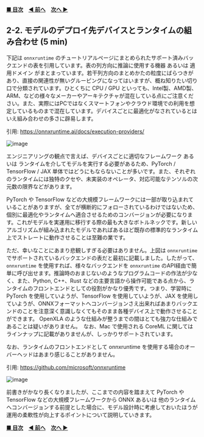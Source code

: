 **[■ 目次](https://github.com/CyberAgentAILab/model-acceleration-tutorial/tree/main?tab=readme-ov-file#table-of-contents)**　**[◀ 前へ](https://github.com/CyberAgentAILab/model-acceleration-tutorial/blob/main/02_Runtime/2_1-Runtime_Options.md)**　**[次へ ▶](https://github.com/CyberAgentAILab/model-acceleration-tutorial/blob/main/03_Design/3_1-CPU_GPU_TensorRT_and_other_HW_and_FW_inference-aware_designs.md)**

## 2-2. モデルのデプロイ先デバイスとランタイムの組み合わせ (5 min)
下記は `onnxruntime` のチュートリアルページにまとめられたサポート済みバックエンドの表を引用しています。表の列方向に推論に使用する機器 あるいは 適用ドメイン がまとまっています。若干列方向のまとめかたの粒度にばらつきがあり、直接の関連性が無いグルーピングになってはいますが、概ね知りたい切り口で分類されています。ひとくちに CPU / GPU といっても、Intel製、AMD製、ARM、などの様々なメーカーやアーキテクチャが混在している点にご注意ください。また、実際にはPCではなくスマートフォンやクラウド環境での利用を想定しているものまで混在しています。デバイスごとに最適化がなされているとはいえ組み合わせの多さに辟易します。

引用: https://onnxruntime.ai/docs/execution-providers/

![image](https://github.com/CyberAgentAILab/model-acceleration-tutorial/assets/33194443/79f85ed4-7ef8-492d-b215-d686991b6da7)

エンジニアリングの観点で言えば、デバイスごとに適切なフレームワーク あるいは ランタイムを介してモデルを実行する必要があるため、PyTorch / TensorFlow / JAX 単体ではどうにもならないことが多いです。また、それぞれのランタイムには独特のクセや、未実装のオペレータ、対応可能なテンソルの次元数の限界などがあります。

PyTorch や TensorFlow などの大規模フレームワークには一部が取り込まれていることがありますが、全てが横断的にフォローされているわけではないため、個別に最適化やランタイムへ適合させるためのコンバージョンが必要になります。これがモデルを実運用に移行する際の最も大きなボトルネックです。新しいアルゴリズムが組み込まれたモデルであればあるほど既存の標準的なランタイム上でストレートに動作させることは至難の業です。

ただ、幸いなことにあまり悲観しすぎる必要はありません。上図は `onnxruntime` でサポートされているバックエンドの表だと最初に記載しました。したがって、 `onnxruntime` を使用すれば、様々なバックエンドを `onnxruntime` のAPI経由で簡単に呼び出せます。推論時のおまじないのようなプログラムコードの作法が少なく、また、Python, C++、Rust などの主要言語から操作可能である点から、ランタイムのフロントエンドとしての役割がかなり優秀です。つまり、学習時に PyTorch を使用していようが、TensorFlow を使用していようが、JAX を使用していようが、ONNXフォーマットへコンバージョンさえ出来ればあまりバックエンドのことを注意深く意識しなくてもそのまま各種デバイス上で動作させることができます。 OpenXLA のような仕組みが整うまでの間はとても強力な仕組みであることは疑いがありません。　なお、Mac で使用される CoreML に関してはラインナップに記載がありませんが、しっかりサポートされています。

なお、ランタイムのフロントエンドとして onnxruntime を使用する場合のオーバーヘッドはあまり感じることがありません。

引用: https://github.com/microsoft/onnxruntime

![image](https://github.com/CyberAgentAILab/model-acceleration-tutorial/assets/33194443/0ec165eb-b18e-4889-a563-d68b9debc11e)

前書きがかなり長くなりましたが、ここまでの内容を踏まえて PyTorch や TensorFlow などの大規模フレームワークから ONNX あるいは 他のランタイムへコンバージョンする前提とした場合に、モデル設計時に考慮しておいたほうが運用の柔軟性が向上するポイントについて説明していきます。

**[■ 目次](https://github.com/CyberAgentAILab/model-acceleration-tutorial/tree/main?tab=readme-ov-file#table-of-contents)**　**[◀ 前へ](https://github.com/CyberAgentAILab/model-acceleration-tutorial/blob/main/02_Runtime/2_1-Runtime_Options.md)**　**[次へ ▶](https://github.com/CyberAgentAILab/model-acceleration-tutorial/blob/main/03_Design/3_1-CPU_GPU_TensorRT_and_other_HW_and_FW_inference-aware_designs.md)**
